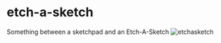 # etch-a-sketch
Something between a sketchpad and an Etch-A-Sketch
![etchasketch](https://user-images.githubusercontent.com/101836132/169930330-eb3d7864-a2f3-458d-81fe-d24bd6b3983f.png)
